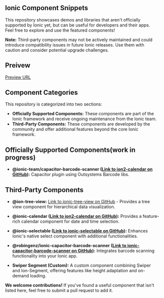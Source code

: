 ## Ionic Component Snippets

This repository showcases demos and libraries that aren't officially supported by Ionic yet, but can be useful for developers and their apps. Feel free to explore and use the featured components!

**Note:** Third-party components may not be actively maintained and could introduce compatibility issues in future Ionic releases. Use them with caution and consider potential upgrade challenges.

## Preivew

[Preview URL](ionic-component-snippets.vercel.app)

## Component Categories

This repository is categorized into two sections:

- **Officially Supported Components:** These components are part of the Ionic framework and receive ongoing maintenance from the Ionic team.
- **Third-Party Components:** These components are developed by the community and offer additional features beyond the core Ionic framework.

## Officially Supported Components(work in progress)

- **@ionic-team/capacitor-barcode-scanner ([Link to ion2-calendar on GitHub](https://github.com/ionic-team/capacitor-barcode-scanner)):** Capacitor plugin using Outsystems Barcode libs.

## Third-Party Components

- **@ion-tree-view:** [Link to ionic-tree-view on GitHub](https://github.com/heyligengregory/ionic-tree-view) - Provides a tree view component for hierarchical data visualization.

* **@ionic-calendar ([Link to ion2-calendar on GitHub](https://github.com/HsuanXyz/ion2-calendar)):** Provides a feature-rich calendar component for date and time selection.

* **@ionic-selectable ([Link to ionic-selectable on GitHub](https://github.com/eakoriakin/ionic-selectable)):** Enhances Ionic's native select component with additional functionalities.

* **@robingenz/ionic-capacitor-barcode-scanner ([Link to ionic-capacitor-barcode-scanner on GitHub](https://github.com/robingenz/ionic-capacitor-barcode-scanner)):** Integrates barcode scanning functionality into your Ionic app.
* **Swiper Segment (Custom):** A custom component combining Swiper and Ion-Segment, offering features like height adaptation and on-demand loading.

**We welcome contributions!** If you've found a useful component that isn't listed here, feel free to submit a pull request to add it.
